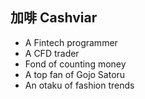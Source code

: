 ## 加啡 Cashviar

- A Fintech programmer
- A CFD trader
- Fond of counting money
- A top fan of Gojo Satoru
- An otaku of fashion trends
